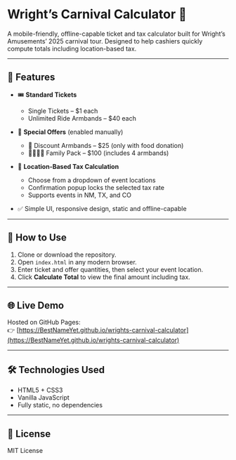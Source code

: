 # Wright’s Carnival Calculator 🎪

A mobile-friendly, offline-capable ticket and tax calculator built for Wright’s Amusements’ 2025 carnival tour. Designed to help cashiers quickly compute totals including location-based tax.

---

## 🚀 Features

- 🎟️ **Standard Tickets**
  - Single Tickets – $1 each  
  - Unlimited Ride Armbands – $40 each

- 🧾 **Special Offers** (enabled manually)
  - 🥫 Discount Armbands – $25 (only with food donation)
  - 👨‍👩‍👧‍👦 Family Pack – $100 (includes 4 armbands)

- 📍 **Location-Based Tax Calculation**
  - Choose from a dropdown of event locations
  - Confirmation popup locks the selected tax rate
  - Supports events in NM, TX, and CO

- ✅ Simple UI, responsive design, static and offline-capable

---

## 📂 How to Use

1. Clone or download the repository.
2. Open `index.html` in any modern browser.
3. Enter ticket and offer quantities, then select your event location.
4. Click **Calculate Total** to view the final amount including tax.

---

## 🌐 Live Demo

Hosted on GitHub Pages:  
👉 [https://BestNameYet.github.io/wrights-carnival-calculator](https://BestNameYet.github.io/wrights-carnival-calculator)

---

## 🛠️ Technologies Used

- HTML5 + CSS3  
- Vanilla JavaScript  
- Fully static, no dependencies

---

## 📄 License

MIT License
